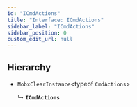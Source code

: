 ```yaml
---
id: "ICmdActions"
title: "Interface: ICmdActions"
sidebar_label: "ICmdActions"
sidebar_position: 0
custom_edit_url: null
---
```


## Hierarchy

- `MobxClearInstance`<typeof `CmdActions`\>

  ↳ **`ICmdActions`**
